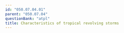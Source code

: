 ```yaml
---
id: "050.07.04.01"
parent: "050.07.04"
questionBank: "atpl"
title: Characteristics of tropical revolving storms
---
```

